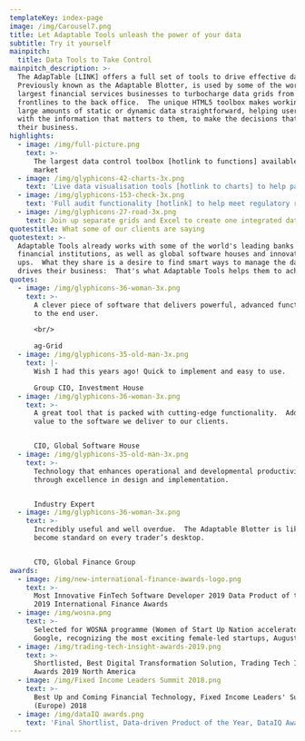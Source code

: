 ```yaml
---
templateKey: index-page
image: /img/Carousel7.png
title: Let Adaptable Tools unleash the power of your data
subtitle: Try it yourself
mainpitch:
  title: Data Tools to Take Control
mainpitch_description: >-
  The AdapTable [LINK] offers a full set of tools to drive effective data use. 
  Previously known as the Adaptable Blotter, is used by some of the world's
  largest financial services businesses to turbocharge data grids from the
  frontlines to the back office.  The unique HTML5 toolbox makes working from
  large amounts of static or dynamic data straightforward, helping users work
  with the information that matters to them, to make the decisions that drive
  their business.
highlights:
  - image: /img/full-picture.png
    text: >-
      The largest data control toolbox [hotlink to functions] available in the
      market
  - image: /img/glyphicons-42-charts-3x.png
    text: 'Live data visualisation tools [hotlink to charts] to help patterns emerge '
  - image: /img/glyphicons-153-check-3x.png
    text: 'Full audit functionality [hotlink] to help meet regulatory requirements'
  - image: /img/glyphicons-27-road-3x.png
    text: Join up separate grids and Excel to create one integrated data universe
quotestitle: What some of our clients are saying
quotestext: >-
  Adaptable Tools already works with some of the world's leading banks and
  financial institutions, as well as global software houses and innovative start
  ups.  What they share is a desire to find smart ways to manage the data that
  drives their business:  That's what Adaptable Tools helps them to achieve.
quotes:
  - image: /img/glyphicons-36-woman-3x.png
    text: >-
      A clever piece of software that delivers powerful, advanced functionality
      to the end user.​

      <br/>

      ag-Grid
  - image: /img/glyphicons-35-old-man-3x.png
    text: |-
      Wish I had this years ago! Quick to implement and easy to use.

      Group CIO, Investment House
  - image: /img/glyphicons-36-woman-3x.png
    text: >-
      A great tool that is packed with cutting-edge functionality.  Adds real
      value to the software we deliver to our clients.


      CIO, Global Software House
  - image: /img/glyphicons-35-old-man-3x.png
    text: >-
      Technology that enhances operational and developmental productivity
      through excellence in design and implementation.


      Industry Expert
  - image: /img/glyphicons-36-woman-3x.png
    text: >-
      Incredibly useful and well overdue.  The Adaptable Blotter is likely to
      become standard on every trader’s desktop.


      CTO, Global Finance Group
awards:
  - image: /img/new-international-finance-awards-logo.png
    text: >-
      Most Innovative FinTech Software Developer 2019 Data Product of the Year,
      2019 International Finance Awards
  - image: /img/wosna.png
    text: >-
      Selected for WOSNA programme (Women of Start Up Nation accelerator) at
      Google, recognizing the most exciting female-led startups, August 2019
  - image: /img/trading-tech-insight-awards-2019.png
    text: >-
      Shortlisted, Best Digital Transformation Solution, Trading Tech Insight
      Awards 2019 North America
  - image: /img/Fixed Income Leaders Summit 2018.png
    text: >-
      Best Up and Coming Financial Technology, Fixed Income Leaders' Summit
      (Europe) 2018
  - image: /img/dataIQ awards.png
    text: 'Final Shortlist, Data-driven Product of the Year, DataIQ Awards 2019'
---
```


